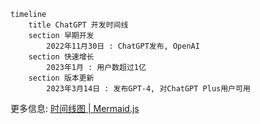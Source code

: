 ```mermaid
timeline
    title ChatGPT 开发时间线
    section 早期开发
        2022年11月30日 : ChatGPT发布, OpenAI
    section 快速增长
        2023年1月 : 用户数超过1亿
    section 版本更新
        2023年3月14日 : 发布GPT-4, 对ChatGPT Plus用户可用
```

更多信息: [时间线图 | Mermaid.js](https://mermaid.js.org/syntax/timeline.html)
